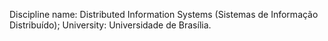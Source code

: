 Discipline name: Distributed Information Systems (Sistemas de Informação Distribuído);
University: Universidade de Brasília.
